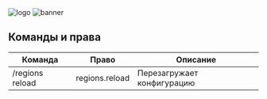<img src="https://i.ibb.co/12BB3ys/logo.png" alt="logo" border="0">
<img src="https://i.ibb.co/dJgcPYM/banner.png" alt="banner" border="0">

## Команды и права
| Команда            | Право            | Описание                        |
|--------------------|------------------|---------------------------------|
| /regions reload    | regions.reload   | Перезагружает конфигурацию      |
